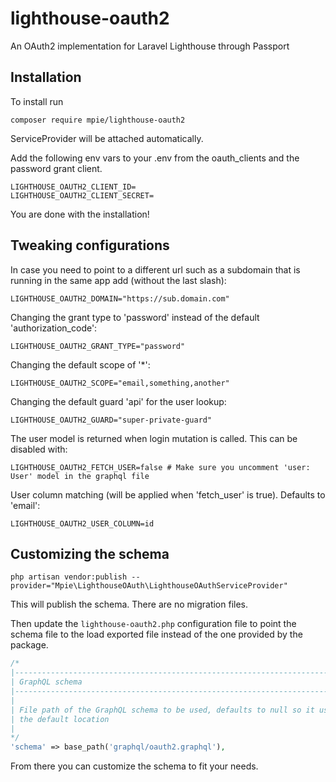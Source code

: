 # lighthouse-oauth2
An OAuth2 implementation for Laravel Lighthouse through Passport

## Installation
To install run

```
composer require mpie/lighthouse-oauth2
```

ServiceProvider will be attached automatically.

Add the following env vars to your .env from the oauth_clients and the password grant client.

```
LIGHTHOUSE_OAUTH2_CLIENT_ID=
LIGHTHOUSE_OAUTH2_CLIENT_SECRET=
```

You are done with the installation!

## Tweaking configurations
In case you need to point to a different url such as a subdomain that is running in the same app add (without the last slash):

```
LIGHTHOUSE_OAUTH2_DOMAIN="https://sub.domain.com"
```

Changing the grant type to 'password' instead of the default 'authorization_code':

```
LIGHTHOUSE_OAUTH2_GRANT_TYPE="password"
```

Changing the default scope of '*':

```
LIGHTHOUSE_OAUTH2_SCOPE="email,something,another"
```

Changing the default guard 'api' for the user lookup:

```
LIGHTHOUSE_OAUTH2_GUARD="super-private-guard"
```

The user model is returned when login mutation is called. This can be disabled with:

```
LIGHTHOUSE_OAUTH2_FETCH_USER=false # Make sure you uncomment 'user: User' model in the graphql file
```

User column matching (will be applied when 'fetch_user' is true). Defaults to 'email':

```
LIGHTHOUSE_OAUTH2_USER_COLUMN=id
```

## Customizing the schema

```
php artisan vendor:publish --provider="Mpie\LighthouseOAuth\LighthouseOAuthServiceProvider"
```

This will publish the schema. There are no migration files.

Then update the `lighthouse-oauth2.php` configuration file to point the schema file to the load exported file instead of the one provided by the package.

```php
/*
|--------------------------------------------------------------------------
| GraphQL schema
|--------------------------------------------------------------------------
|
| File path of the GraphQL schema to be used, defaults to null so it uses
| the default location
|
*/
'schema' => base_path('graphql/oauth2.graphql'),
```

From there you can customize the schema to fit your needs.

